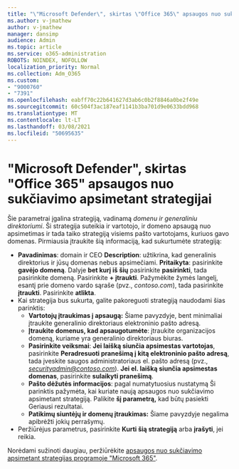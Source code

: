 ```yaml
---
title: "\"Microsoft Defender\", skirtas \"Office 365\" apsaugos nuo sukčiavimo apsimetant strategijai"
ms.author: v-jmathew
author: v-jmathew
manager: dansimp
audience: Admin
ms.topic: article
ms.service: o365-administration
ROBOTS: NOINDEX, NOFOLLOW
localization_priority: Normal
ms.collection: Adm_O365
ms.custom:
- "9000760"
- "7391"
ms.openlocfilehash: eabff70c22b641627d3ab6c0b2f8846a0be2f49e
ms.sourcegitcommit: 60c504f3ac187eaf1141b3ba701d9e0633bdd968
ms.translationtype: MT
ms.contentlocale: lt-LT
ms.lasthandoff: 03/08/2021
ms.locfileid: "50695635"
---
```

# <a name="example-microsoft-defender-for-office-365-anti-phishing-policy"></a>"Microsoft Defender", skirtas "Office 365" apsaugos nuo sukčiavimo apsimetant strategijai

Šie parametrai įgalina strategiją, vadinamą *domenu ir generaliniu direktoriumi*. Ši strategija suteikia ir vartotojo, ir domeno apsaugą nuo apsimetimas ir tada taiko strategiją visiems pašto vartotojams, kuriuos gavo domenas. Pirmiausia įtraukite šią informaciją, kad sukurtumėte strategiją:

- **Pavadinimas**: domain ir CEO **Description**: užtikrina, kad generalinis direktorius ir jūsų domenas nebus apsimečiami.
  **Pritaikyta**: pasirinkite **gavėjo domeną**. Dalyje **bet kurį iš šių** pasirinkite **pasirinkti**, tada pasirinkite domeną. Pasirinkite **+ įtraukti**. Pažymėkite žymės langelį, esantį prie domeno vardo sąraše (pvz., *contoso.com*), tada pasirinkite **įtraukti**. Pasirinkite **atlikta**.
- Kai strategija bus sukurta, galite pakoreguoti strategiją naudodami šias parinktis:
  - **Vartotojų įtraukimas į apsaugą:** Šiame pavyzdyje, bent minimaliai įtraukite generalinio direktoriaus elektroninio pašto adresą.
  - **Įtraukite domenus, kad apsaugotumėte**: įtraukite organizacijos domeną, kuriame yra generalinio direktoriaus biuras.
  - **Pasirinkite veiksmai**: **Jei laišką siunčia apsimestas vartotojas**, pasirinkite **Peradresuoti pranešimą į kitą elektroninio pašto adresą**, tada įveskite saugos administratoriaus el. pašto adresą (pvz., *securityadmin@contoso.com*). **Jei el. laišką siunčia apsimestas domenas**, pasirinkite **sulaikyti pranešimą**.
  - **Pašto dėžutės informacijos**: pagal numatytuosius nustatymą Ši parinktis pažymėta, kai kuriate naują apsaugos nuo sukčiavimo apsimetant strategiją. Palikite **šį parametrą,** kad būtų pasiekti Geriausi rezultatai.
  - **Patikimų siuntėjų ir domenų įtraukimas:** Šiame pavyzdyje negalima apibrėžti jokių perrašymų.
- Peržiūrėjus parametrus, pasirinkite **Kurti šią strategiją** arba **įrašyti**, jei reikia.

Norėdami sužinoti daugiau, peržiūrėkite [apsaugos nuo sukčiavimo apsimetant strategijas programoje "Microsoft 365"](https://go.microsoft.com/fwlink/?linkid=2092235).
